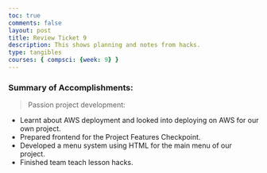 ```yaml
---
toc: true
comments: false
layout: post
title: Review Ticket 9
description: This shows planning and notes from hacks.
type: tangibles
courses: { compsci: {week: 9} }
---
```


### Summary of Accomplishments:
> Passion project development:
- Learnt about AWS deployment and looked into deploying on AWS for our own project.
- Prepared frontend for the Project Features Checkpoint.
- Developed a menu system using HTML for the main menu of our project.
- Finished team teach lesson hacks. 